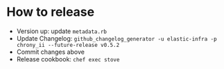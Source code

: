 # How to release

* Version up: update `metadata.rb`
* Update Changelog: `github_changelog_generator -u elastic-infra -p chrony_ii --future-release v0.5.2`
* Commit changes above
* Release cookbook: `chef exec stove`
